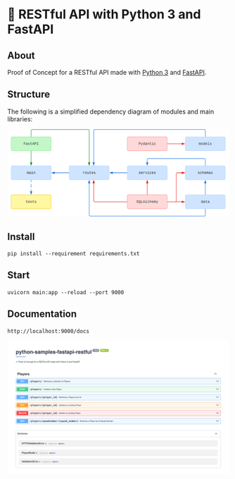 # 🧪 RESTful API with Python 3 and FastAPI

## About

Proof of Concept for a RESTful API made with [Python 3](https://www.python.org/) and [FastAPI](https://fastapi.tiangolo.com/).

## Structure

The following is a simplified dependency diagram of modules and main libraries:

![Dependency Diagram](python-samples-fastapi-restful.svg)

## Install

```console
pip install --requirement requirements.txt
```

## Start

```console
uvicorn main:app --reload --port 9000
```

## Documentation

```console
http://localhost:9000/docs
```

![API Documentation](python-samples-fastapi-restful-docs.png)
